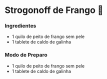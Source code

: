 # **Strogonoff de Frango** :chicken:



### Ingredientes

- 1 quilo de peito de frango sem pele
- 1 tablete de caldo de galinha



### Modo de Preparo

- 1 quilo de peito de frango sem pele
- 1 tablete de caldo de galinha